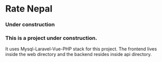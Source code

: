 # Rate Nepal 

### Under construction 
### This is a project under construction. 
It uses Mysql-Laravel-Vue-PHP stack for this project. 
The frontend lives inside the web directory and the backend resides inside api directory. 

